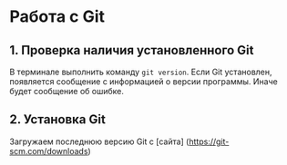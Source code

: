 # Работа с Git

## 1. Проверка наличия установленного Git

В терминале выполнить команду 
`git version`. Если Git установлен, появляется сообщение с информацией о версии программы. Иначе будет сообщение об ошибке.
## 2. Установка Git
Загружаем последнюю версию Git с [сайта] (https://git-scm.com/downloads)